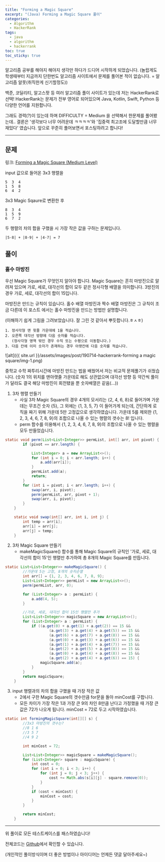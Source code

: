 ```yaml
---
title: "Forming a Magic Square"
excerpt: "(Java) Forming a Magic Square 풀이"
categories:
  - Algorithm
  - HackerRank
tags:
  - java
  - algorithm
  - hackerrank
toc: true
toc_sticky: true
---
```




알고리즘 공부를 해야지 해야지 생각만 하다가 드디어 시작하게 되었습니다.
(놀랍게도 학생때부터 지금까지 단한번도 알고리즘 사이트에서 문제를 풀어본 적이 없습니다. = 알고리즘 알못(취직한게 신기할정도))

백준, 코딜리티, 알고스팟 등 여러 알고리즘 풀이 사이트가 있는데 저는 HackerRank로 선택!
HackerRank는 문제가 전부 영어로 되어있으며 Java, Kotlin, Swift, Python 등 다양한 언어를 지원합니다.

그래도 경력(?)이 있는데 하며 DIFFICULTY = Medium 을 선택해서 한문제를 풀어봤는데..
결론은 '생각보다 너무 어려운데 ㅋㅋㅋㅋ'와 '집중력 최고조에 도달할만큼 너무 재밌다' 였습니다.
앞으로 꾸준히 풀어보면서 포스팅하려고 합니다! 

---

## 문제

링크: [Forming a Magic Square (Medium Level)](https://www.hackerrank.com/challenges/magic-square-forming/problem)

input 값으로 들어온 3x3 행렬을

    5  3  4
    1  5  8
    6  4  2

3x3 Magic Sqaure로 변환한 후

    8  3  4
    1  5  9
    6  7  2

두 행렬의 차의 합을 구했을 시 가장 작은 값을 구하는 문제입니다.

    |5-8| + |8-9| + |4-7| = 7





## 풀이
### 홀수 마방진
우선 Magic Square가 무엇인지 알아야 합니다.
Magic Square는 흔히 마방진으로 알려져 있으며 가로, 세로, 대각선의 합이 모두 같은 정사각형 배열을 의미합니다.
3방진의 경우 가로, 세로, 대각선의 합이 15입니다.

마방진은 만드는 규칙이 있습니다. 
홀수 배열 마방진과 짝수 배열 마방진은 그 규칙이 조금 다른데 이 포스트 에서는 홀수 마방진을 만드는 방법만 설명합니다.

(이해하기 쉽게 그림을 그려보았습니다. 잘 그린 것 같아서 뿌듯합니다.ㅎㅅㅎ)

    1. 정사각형 맨 윗줄 가운데에 1을 적습니다.
    2. 오른쪽 대각선 방향에 다음 숫자를 적습니다. 
       (정사각형 영역 밖인 경우 수직 또는 수평으로 이동합니다.)
    3. 다음 칸에 이미 숫자가 존재하는 경우 아랫칸에 다음 숫자를 적습니다.

![alt]({{ site.url }}/assets/images/post/190714-hackerrank-forming a magic square/img-1.png)

중학교 수학 짜투리시간에 마방진 만드는 법을 배웠어서 저는 비교적 문제풀기가 쉬웠습니다.
(숫자 1의 위치를 맨아랫줄 가운데로 해도 상관없으며 대각선 방향 등 약간씩 풀이가 달라도 결국 해당 마방진이 회전됐을 뿐 숫자배열은 같음(...))


1. 3차 행렬 만들기
    - 사실 3차 Magic Square의 경우 4개의 모서리는 {2, 4, 6, 8}로 들어가며 가운데는 무조건 숫자 {5}, 그 외에는 {1, 3, 5, 7} 이 들어가게 되는데, 간단하게 로직을 짜기 위해 가운데 5만 고정값으로 생각하였습니다. 
    가운데 5를 제외한 {1, 2, 3, 4, 6, 7, 8, 9}의 조합으로 나올 수 있는 행렬의 갯수는 8! 입니다.
    - perm 함수를 이용해서 {1, 2, 3, 4, 6, 7, 8, 9}의 조합으로 나올 수 있는 행렬을 모두 만들었습니다.

```java
static void perm(List<List<Integer>> permList, int[] arr, int pivot) {
        if (pivot == arr.length) {

            List<Integer> a = new ArrayList<>();
            for (int i = 0; i < arr.length; i++) {
                a.add(arr[i]);
            }
            permList.add(a);
            return;
        }
        for (int i = pivot; i < arr.length; i++) {
            swap(arr, i, pivot);
            perm(permList, arr, pivot + 1);
            swap(arr, i, pivot);
        }
    }

    static void swap(int[] arr, int i, int j) {
        int temp = arr[i];
        arr[i] = arr[j];
        arr[j] = temp;
    }
```
2. 3차 Magic Square 만들기
    - makeMagicSquare() 함수를 통해 Magic Square의 규칙인 '가로, 세로, 대각선의 합이 15'인 행렬만 추가하여 총 8개의 Magic Square를 만듭니다.
```java
static List<List<Integer>> makeMagicSquare() {
        //가운데 5는 고정, 8개의 숫자순열
        int arr[] = {1, 2, 3, 4, 6, 7, 8, 9};
        List<List<Integer>> permList = new ArrayList<>();
        perm(permList, arr, 0);

        for (List<Integer> a : permList) {
            a.add(4, 5);
        }

        //가로, 세로, 대각선 합이 15인 행렬만 추가
        List<List<Integer>> magicSquare = new ArrayList<>();
        for (List<Integer> a : permList) {
            if ((a.get(0) + a.get(1) + a.get(2)) == 15 &&
                    (a.get(3) + a.get(4) + a.get(5)) == 15 &&
                    (a.get(6) + a.get(7) + a.get(8)) == 15 &&
                    (a.get(0) + a.get(3) + a.get(6)) == 15 &&
                    (a.get(1) + a.get(4) + a.get(7)) == 15 &&
                    (a.get(2) + a.get(5) + a.get(8)) == 15 &&
                    (a.get(0) + a.get(4) + a.get(8)) == 15 &&
                    (a.get(2) + a.get(4) + a.get(6)) == 15) {
                magicSquare.add(a);
            }
        }
        return magicSquare;
    }
```

3. input 행렬과의 차의 합을 구했을 때 가장 작은 값
    - 2에서 구한 Magic Square의 갯수만큼 for문을 돌아 minCost를 구합니다.
    - 모든 차이가 가장 작은 1과 가장 큰 9의 차인 8만큼 난다고 가정했을 때 가장 큰 값은 72가 나오게 됩니다. minCost = 72로 두고 시작하였습니다.
```java
static int formingMagicSquare(int[][] s) {
        //3x3 마방진의 갯수는?
        //8 1 6
        //3 5 7
        //4 9 2

        int minCost = 72;

        List<List<Integer>> magicSquare = makeMagicSquare();
        for (List<Integer> square : magicSquare) {
            int cost = 0;
            for (int i = 0; i < 3; i++) {
                for (int j = 0; j < 3; j++) {
                    cost += Math.abs(s[i][j] - square.remove(0));
                }
            }
            if (cost < minCost) {
                minCost = cost;
            }
        }

        return minCost;
    }
```

***
위 풀이로 모든 테스트케이스를 패스하였습니다!

전체코드는 [Github](https://github.com/ejiaah/Algorithm-Practice/blob/master/HackerRank/(Java)%20Forming%20a%20Magic%20Square_190714.java)에서 확인할 수 있습니다.

(개인적인 풀이방식이며 더 좋은 방법이나 아이디어는 언제든 댓글 달아주세요~)

